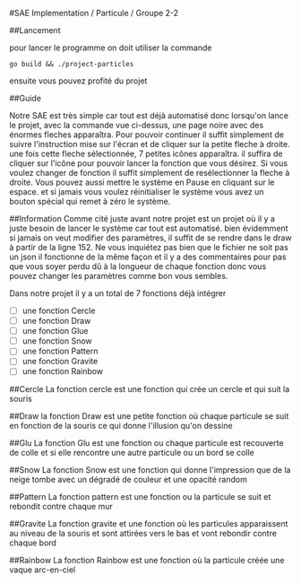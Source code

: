 #SAE Implementation / Particule / Groupe 2-2

##Lancement 

pour lancer le programme on doit utiliser la commande 

```
go build && ./project-particles
```
ensuite vous pouvez profité du projet 

##Guide

Notre SAE est très simple car tout est déjà automatisé donc lorsqu'on lance le projet, avec la commande vue ci-dessus, une page noire avec des énormes fleches apparaîtra.
Pour pouvoir continuer il suffit simplement de suivre l'instruction mise sur l'écran et de cliquer sur la petite fleche à droite.
une fois cette fleche sélectionnée, 7 petites icônes apparaîtra. il suffira de cliquer sur l'icône pour pouvoir lancer la fonction que vous désirez. Si vous voulez changer de fonction il suffit simplement de resélectionner la fleche à droite. Vous pouvez aussi mettre le système en Pause en cliquant sur le espace. et si jamais vous voulez réinitialiser le système vous avez un bouton spécial qui remet à zéro le système.    

##Information
Comme cité juste avant notre projet est un projet où il y a juste besoin de lancer le système car tout est automatisé.
bien évidemment si jamais on veut modifier des paramètres, il suffit de se rendre dans le draw à partir de la ligne 152. Ne vous inquiétez pas bien que le fichier ne soit pas un json il fonctionne de la même façon et il y a des commentaires pour pas que vous soyer perdu dû à la longueur de chaque fonction donc vous pouvez changer les paramètres comme bon vous sembles.

Dans notre projet il y a un total de 7 fonctions déjà intégrer
- [ ] une fonction Cercle
- [ ] une fonction Draw
- [ ] une fonction Glue
- [ ] une fonction Snow
- [ ] une fonction Pattern
- [ ] une fonction Gravite
- [ ] une fonction Rainbow

##Cercle 
La fonction cercle est une fonction qui crée un cercle et qui suit la souris 

##Draw
la fonction Draw est une petite fonction où chaque particule se suit en fonction de la souris ce qui donne l'illusion qu'on dessine 

##Glu
La fonction Glu est une fonction ou chaque particule est recouverte de colle et si elle rencontre une autre particule ou un bord se colle

##Snow 
La fonction Snow est une fonction qui donne l'impression que de la neige tombe avec un dégradé de couleur et une opacité random

##Pattern 
La fonction pattern est une fonction ou la particule se suit et rebondit contre chaque mur

##Gravite
La fonction gravite et une fonction où les particules apparaissent au niveau de la souris et sont attirées vers le bas et vont rebondir contre chaque bord

##Rainbow
La fonction Rainbow est une fonction où la particule créée une vaque arc-en-ciel


